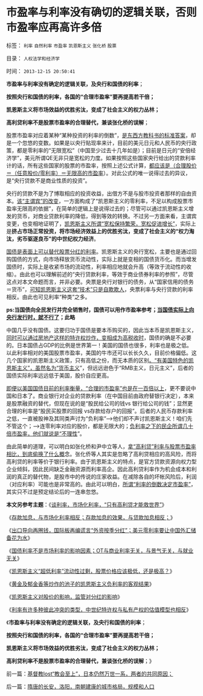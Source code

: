 # 市盈率与利率没有确切的逻辑关联，否则市盈率应再高许多倍

标签： `利率` `自然利率` `市盈率` `凯恩斯主义` `张化桥` `股票` 

目录： `人权法学和经济学`

时间： `2013-12-15 20:50:41`

**市盈率与利率没有确定的逻辑关联，及央行和国债的利率**；

**按照央行和国债的利率，各国的“合理市盈率”要再提高若干倍；**

**凯恩斯主义将市场效益的优胜劣汰，变成了社会主义的权力丛林；**

**高利贷利率不是股票市盈率的合理替代，兼谈张化桥的误解**；

股票市盈率对应着某种“某种投资的利率的倒数”，[是东西方教科书的标准答案](../../../2013/4/6/凯恩斯主义已经成为国际性特殊利益集团.md)，却是一个忽悠的变数。如果是以央行贴现率来计，目前的美元日元和人民币的央行政策，都是零利率的“无限宽松”（中国至少过去十几年如是）；目前是日元的“安倍经济学”，美元所谓QE无非只是宽松的力度。如果按照这些国家央行给出的贷款利率计的话，所有这些国家的股票的市盈率，按照上述公式计算，[都应该是（合理股价＝（任意股价/零利率）＝无限高的市盈率](../../../2011/7/1/A股合理的市盈率应是无限高.md)）。对此公式的唯一说得过去的异议，是“央行贷款不是商业性质的投资”。

央行的贷款不是为了博取相应的投资收益，出借方不是与股市投资者那样的自由资本。[该“主谓宾”的改变](../../../2009/5/25/走出汉文化“公说公有理”的语言泥潭.md)，一方面构成了“凯恩斯主义的零利率，不足以构成股票市盈率无限高的依据”，在简单的逻辑上是说得过去的；尽管可以通过凯恩斯主义增发的货币，对商业贷款利率的降低，得到等效的转换。不过另一方面来看，主谓宾变更，也变相地证明了，[凯恩斯主义所谓“宽松保持繁荣，宽松促进增长”](../../../2013/4/27/理解近二十年的中央经济政策思路之不得已.md)，实际上是**挤占市场正常投资，将市场经济效益上的优胜劣汰，变成了社会主义的“权力淘汰，劣币驱逐良币”的中世纪权力经济**。

[国债是表面上可以替代股票分红的利率](../../../2012/6/22/内债危机比外债危机，危险得多，损害大得多.md)。凯恩斯主义的央行宽松，主要也是通过回购国债的方式，向市场释放货币流动性，实际上就是变相的国债货币化。而当增发国债时，实际上是收紧市场的流动性，利率相应地就会升高（等效于流动性的收缩）。由此也可以理解前述的“央行贷款利率，等效于商业债券利率的参照”，尽管这点对本文命题而言，并非必要。央票是央行对银行的债务，从“国家信用的债务＝货币”，[可知凯恩斯主义这套“技术”只是自欺欺人](../../../2012/9/16/扭曲操作（OT）促复苏是央行概念混乱的臆想.md)，央票利率与央行贷款的利率相反。由此也可见利率“种类”之多。

**ps:当国债向全民发行并完全销售时，国债可以用作市盈率参考；[当国债实际上向央行发行时，就不行了](../../../2012/9/16/美联储权力是绝对的，不受国民监督；.md)；此略**

中国几乎没有国债。这要归功于国债是要本币购买的，因此当本币是凯恩斯主义，[同时可以通过房地产这样的特许权炒作，变相成为高税收时](../../../2013/11/6/流动性定律导出《货币信用原理》，兼谈任志强同志的高房价.md)，国债的确是不必要的。日本国债占GDP的比例是世界第一！美国的国债也很多，利率也是极之低。以此利率相对的美国股票市盈率，美国的牛市还可以长长久久，目前价格偏低。这几个国家的凯恩斯主义政策，只有高低之份，而无本质的区别[。“有美国特色的凯恩斯主义”，虽然名为“货币主义](../../../2012/9/19/量化宽松就是弗里德曼的凯恩斯主义；.md)”，但远远逊色于“RMB主义，日元主义”，后者的国债实际利率远远低于美国，股价自应更高。

[即便以美国国债目前的利率衡量，“合理的市盈率”也是在一百倍以上](../../../2012/11/15/股份公司的投资价值和资本并购的获利原理.md)，更不要说中国和日本了。商业银行对企业的贷款利率（在中国目前由政府替银行决定），本来是股票融资的替代，但现在说的是“股民给公司的钱vs 银行给公司的钱”；显然更合理的利率是“股民买股票的回报 vs存款给存户的回报”。后者的人民币存款利率之低，一直被股神及其同类声讨为“负利率”——>他们却不声讨凯恩斯主义！咱们先不管这个；——>连零利率对应的股价，都是无限大的；[负利率之下的民企所谓几十倍市盈率，他们就说是“不理性](../../../2012/12/4/A股机构化，相当于实体经济的特许权.md)”。

由此简单的道理，可以明白如张化桥和尹中立等人，[拿“高利贷”利率与股票市盈率相比，到底偷换了什么概](../../../2012/10/17/A股股价仍然偏高，但已经太低了.md)念。张化侨等人其实是忽略了高利贷相应的高风险，而将高利贷的利率等价于银行利率。由于凯恩斯主义的特点，是官方贷款资源向权力型企业倾斜，因此民间缺乏金融资源而利率高企。因此高利贷利率作为机会成本和利润的真正的替代物，是股市中的传说的庄家收益。在减除各自的坏帐风险后，利润（对应利率）可能也是非常高的。由此可以明白，[所谓“利率的倒数决定市盈率”](../../../2013/6/21/科学解剖权威经济学和“家”们造空A股的几个理由；.md)，其实只不过是预定结论后的一连串忽悠。

**本文另参考主题**：《[谈利率，市场化利率，“只有高利贷才能救世界”](../../../2011/10/5/只有高利贷才能挽救全世界.md)》

《[存款加息，与市场化利率相反；存款加息的效果，与贷款加息相反；](../../../2011/10/18/存款加息不是利率市场化，存款利率不是资本单位价格.md)》

《[出口导向再圈钱，国际板再编谎言“外资按季分红”；美元零利率要让中国外汇储备花为水](../../../2012/2/3/出口导向再圈钱，国际板再编大谎言.md)》

《[国债利率不是市场利率的影响因素；OT与商业利率无关，与景气无关，与就业无关](../../../2012/9/16/美联储权力是绝对的，不受国民监督；.md)》

《[凯恩斯主义“超低利率”流动性过剩，股票价格应该极低，还是极高？](../../../2012/9/26/“超低利率”流动性过剩，市盈率该高，还是应该低？.md)》

《[黄金及郁金香等炒作的池子的凯恩斯主义负利率的客观结果](../../../2013/4/18/黄金和金本位都是古老记忆的残余，炒作的池子和通货膨胀.md)》

《[凯恩斯主义对股价的影响，监管对分红的影响](../../../2013/12/14/凯恩斯主义对股价的影响，监管对分红的影响.md)》

《[利率有许多种彼此冲突的类型，中世纪特许权与私有产权的估值模型也相反](../../../2013/12/14/您怀疑过市盈率是市场利率的倒数吗？为什么全世界的股市都低估？.md)》

《**市盈率与利率没有确定的逻辑关联，及央行和国债的利率**；

**按照央行和国债的利率，各国的“合理市盈率”要再提高若干倍；**

**凯恩斯主义将市场效益的优胜劣汰，变成了社会主义的权力丛林；**

**高利贷利率不是股票市盈率的合理替代，兼谈张化桥的误解**；》



前一篇：[基督教lost“教会至上”，日本仍然万世一系，两者的共同原因；](../../../2013/12/15/基督教lost“教会至上”，日本仍然万世一系，两者的共同原因；.md)

后一篇：[隋唐的长安，洛阳，南朝建康的城市格局，规模和人口](../../../2013/12/16/隋唐的长安，洛阳，南朝建康的城市格局，规模和人口.md)